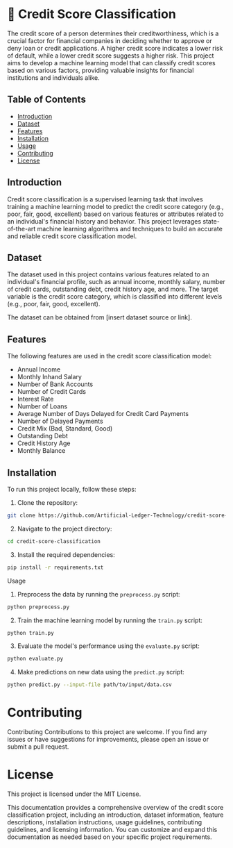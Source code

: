 # 💫 Credit Score Classification 

The credit score of a person determines their creditworthiness, which is a crucial factor for financial companies in deciding whether to approve or deny loan or credit applications. A higher credit score indicates a lower risk of default, while a lower credit score suggests a higher risk. This project aims to develop a machine learning model that can classify credit scores based on various factors, providing valuable insights for financial institutions and individuals alike.

## Table of Contents

- [Introduction](#introduction)
- [Dataset](#dataset)
- [Features](#features)
- [Installation](#installation)
- [Usage](#usage)
- [Contributing](#contributing)
- [License](#license)

## Introduction

Credit score classification is a supervised learning task that involves training a machine learning model to predict the credit score category (e.g., poor, fair, good, excellent) based on various features or attributes related to an individual's financial history and behavior. This project leverages state-of-the-art machine learning algorithms and techniques to build an accurate and reliable credit score classification model.

## Dataset

The dataset used in this project contains various features related to an individual's financial profile, such as annual income, monthly salary, number of credit cards, outstanding debt, credit history age, and more. The target variable is the credit score category, which is classified into different levels (e.g., poor, fair, good, excellent).

The dataset can be obtained from [insert dataset source or link].

## Features

The following features are used in the credit score classification model:

- Annual Income
- Monthly Inhand Salary
- Number of Bank Accounts
- Number of Credit Cards
- Interest Rate
- Number of Loans
- Average Number of Days Delayed for Credit Card Payments
- Number of Delayed Payments
- Credit Mix (Bad, Standard, Good)
- Outstanding Debt
- Credit History Age
- Monthly Balance

## Installation

To run this project locally, follow these steps:

1. Clone the repository:

```bash
git clone https://github.com/Artificial-Ledger-Technology/credit-score-classification.git
```

2. Navigate to the project directory:
   
```bash
cd credit-score-classification
```

3. Install the required dependencies:
```bash
pip install -r requirements.txt
```

Usage
1. Preprocess the data by running the `preprocess.py` script:

```bash
python preprocess.py
```

2. Train the machine learning model by running the `train.py` script:
```bash
python train.py
```

3. Evaluate the model's performance using the `evaluate.py` script:
```bash
python evaluate.py
```

4. Make predictions on new data using the  `predict.py` script:
```bash
python predict.py --input-file path/to/input/data.csv
```

# Contributing  

Contributing
Contributions to this project are welcome. If you find any issues or have suggestions for improvements, please open an issue or submit a pull request.

# License
This project is licensed under the MIT License.

This documentation provides a comprehensive overview of the credit score classification project, including an introduction, dataset information, feature descriptions, installation instructions, usage guidelines, contributing guidelines, and licensing information. You can customize and expand this documentation as needed based on your specific project requirements.
